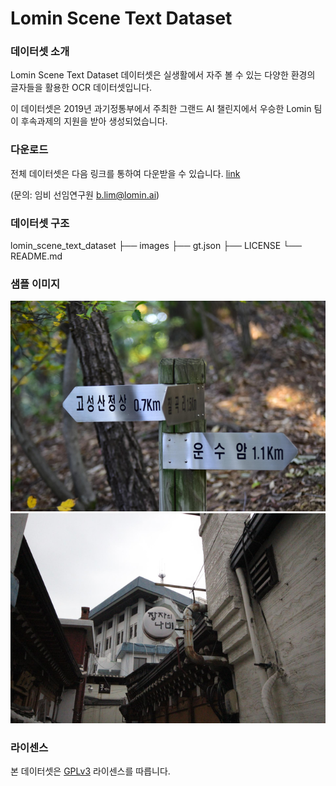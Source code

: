 # Lomin Scene Text Dataset

### 데이터셋 소개

Lomin Scene Text Dataset 데이터셋은 실생활에서 자주 볼 수 있는 다양한 환경의 글자들을 활용한 OCR 데이터셋입니다.

이 데이터셋은 2019년 과기정통부에서 주최한 그랜드 AI 챌린지에서 우승한 Lomin 팀이 후속과제의 지원을 받아 생성되었습니다.


### 다운로드

전체 데이터셋은 다음 링크를 통하여 다운받을 수 있습니다. [link](lomin.ai) 

(문의: 임비 선임연구원 b.lim@lomin.ai)


### 데이터셋 구조

lomin_scene_text_dataset
├── images
├── gt.json
├── LICENSE
└── README.md


### 샘플 이미지
![sample_001](src/sample_001.png)
![sample_002](src/sample_002.png)

### 라이센스
본 데이터셋은 [GPLv3](https://www.gnu.org/licenses/gpl-3.0.en.html) 라이센스를 따릅니다.